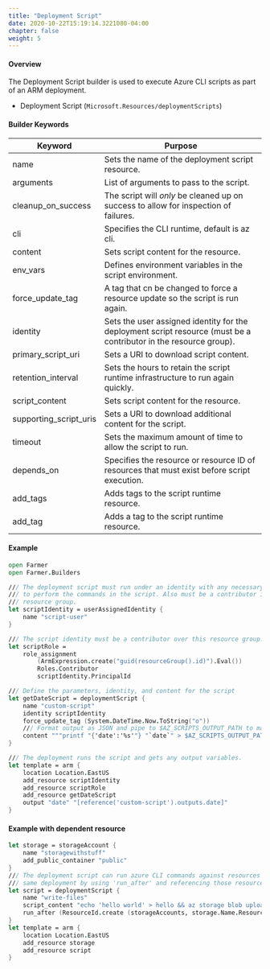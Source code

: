 ```yaml
---
title: "Deployment Script"
date: 2020-10-22T15:19:14.3221080-04:00
chapter: false
weight: 5
---
```


#### Overview
The Deployment Script builder is used to execute Azure CLI scripts as part of an ARM deployment.

* Deployment Script (`Microsoft.Resources/deploymentScripts`)

#### Builder Keywords
| Keyword | Purpose |
|-|-|
| name | Sets the name of the deployment script resource. |
| arguments | List of arguments to pass to the script. |
| cleanup_on_success | The script will *only* be cleaned up on success to allow for inspection of failures. |
| cli | Specifies the CLI runtime, default is az cli. |
| content | Sets script content for the resource. |
| env_vars | Defines environment variables in the script environment. |
| force_update_tag | A tag that cn be changed to force a resource update so the script is run again. |
| identity | Sets the user assigned identity for the deployment script resource (must be a contributor in the resource group). |
| primary_script_uri | Sets a URI to download script content. |
| retention_interval | Sets the hours to retain the script runtime infrastructure to run again quickly. |
| script_content | Sets script content for the resource. |
| supporting_script_uris | Sets a URI to download additional content for the script. |
| timeout | Sets the maximum amount of time to allow the script to run. |
| depends_on | Specifies the resource or resource ID of resources that must exist before script execution. |
| add_tags | Adds tags to the script runtime resource. |
| add_tag | Adds a tag to the script runtime resource. |


#### Example
```fsharp
open Farmer
open Farmer.Builders

/// The deployment script must run under an identity with any necessary permissions
/// to perform the commands in the script. Also must be a contributor in the
/// resource group.
let scriptIdentity = userAssignedIdentity {
    name "script-user"
}

/// The script identity must be a contributor over this resource group.
let scriptRole =
    role_assignment
        (ArmExpression.create("guid(resourceGroup().id)").Eval())
        Roles.Contributor
        scriptIdentity.PrincipalId

/// Define the parameters, identity, and content for the script
let getDateScript = deploymentScript {
    name "custom-script"
    identity scriptIdentity
    force_update_tag (System.DateTime.Now.ToString("o"))
    /// Format output as JSON and pipe to $AZ_SCRIPTS_OUTPUT_PATH to make it available as an output variable.
    content """printf "{'date':'%s'"} "`date`" > $AZ_SCRIPTS_OUTPUT_PATH """
}

/// The deployment runs the script and gets any output variables.
let template = arm {
    location Location.EastUS
    add_resource scriptIdentity
    add_resource scriptRole
    add_resource getDateScript
    output "date" "[reference('custom-script').outputs.date]"
}
```

#### Example with dependent resource
```fsharp
let storage = storageAccount {
    name "storagewithstuff"
    add_public_container "public"
}
/// The deployment script can run azure CLI commands against resources in the
/// same deployment by using 'run_after' and referencing those resources.
let script = deploymentScript {
    name "write-files"
    script_content "echo 'hello world' > hello && az storage blob upload --account-name storagewithstuff -f hello -c public -n hello"
    run_after (ResourceId.create (storageAccounts, storage.Name.ResourceName))
}
let template = arm {
    location Location.EastUS
    add_resource storage
    add_resource script
}
```